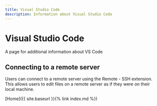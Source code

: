 ```yaml
---
title: Visual Studio Code
description: Information about Visual Studio Code
---
```

# Visual Studio Code

A page for additional information about VS Code

## Connecting to a remote server
Users can connect to a remote server using the Remote - SSH extension. This allows users to edit files on a remote server as if they were on their local machine.

[Home]({{ site.baseurl }}{% link index.md %})